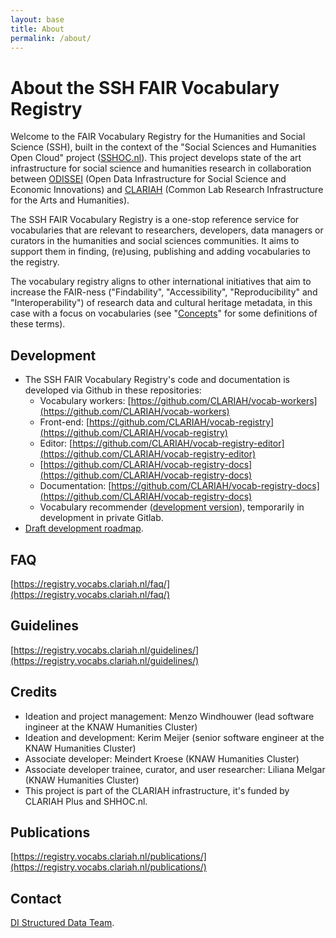 ```yaml
---
layout: base
title: About
permalink: /about/
---
```


# About the SSH FAIR Vocabulary Registry

Welcome to the FAIR Vocabulary Registry for the Humanities and Social Science (SSH), built in the context of the "Social Sciences and Humanities Open Cloud" project ([SSHOC.nl](https://sshoc.nl/)). This project develops state of the art infrastructure for social science and humanities research in collaboration between [ODISSEI](https://odissei-data.nl/) (Open Data Infrastructure for Social Science and Economic Innovations) and [CLARIAH](https://www.clariah.nl/) (Common Lab Research Infrastructure for the Arts and Humanities). 

The SSH FAIR Vocabulary Registry is a one-stop reference service for vocabularies that are relevant to researchers, developers, data managers or curators in the humanities and social sciences communities. It aims to support them in finding, (re)using, publishing and adding vocabularies to the registry.

The vocabulary registry aligns to other international initiatives that aim to increase the FAIR-ness ("Findability", "Accessibility", "Reproducibility" and "Interoperability") of research data and cultural heritage metadata, in this case with a focus on vocabularies (see "[Concepts](https://registry.vocabs.clariah.nl/guidelines/concepts/)" for some definitions of these terms).
## Development

- The SSH FAIR Vocabulary Registry's code and documentation is developed via Github in these repositories:
	- Vocabulary workers: [https://github.com/CLARIAH/vocab-workers](https://github.com/CLARIAH/vocab-workers)
	- Front-end: [https://github.com/CLARIAH/vocab-registry](https://github.com/CLARIAH/vocab-registry)
	- Editor: [https://github.com/CLARIAH/vocab-registry-editor](https://github.com/CLARIAH/vocab-registry-editor)
	- [https://github.com/CLARIAH/vocab-registry-docs](https://github.com/CLARIAH/vocab-registry-docs)
	- Documentation: [https://github.com/CLARIAH/vocab-registry-docs](https://github.com/CLARIAH/vocab-registry-docs)
	- Vocabulary recommender ([development version](https://recommender.vocabs.dev.clariah.nl/)), temporarily in development in private Gitlab. 
- [Draft development roadmap](https://github.com/orgs/CLARIAH/projects/12/views/1).
## FAQ
[https://registry.vocabs.clariah.nl/faq/](https://registry.vocabs.clariah.nl/faq/)
## Guidelines
[https://registry.vocabs.clariah.nl/guidelines/](https://registry.vocabs.clariah.nl/guidelines/)
## Credits
- Ideation and project management: Menzo Windhouwer (lead software ingineer at the KNAW Humanities Cluster)
- Ideation and development: Kerim Meijer (senior software engineer at the KNAW Humanities Cluster)
- Associate developer: Meindert Kroese (KNAW Humanities Cluster)
- Associate developer trainee, curator, and user researcher: Liliana Melgar (KNAW Humanities Cluster)
- This project is part of the CLARIAH infrastructure, it's funded by CLARIAH Plus and SHHOC.nl.
## Publications
[https://registry.vocabs.clariah.nl/publications/](https://registry.vocabs.clariah.nl/publications/)
## Contact
<a href="&#109;a&#105;l&#116;&#111;:&#115;&#116;&#114;&#117;&#99;&#116;&#117;&#114;&#101;&#100;&#45;&#100;&#97;&#116;&#97;&#64;&#100;&#105;&#46;&#104;&#117;&#99;&#46;&#107;&#110;&#97;&#119;&#46;&#110;&#108;">DI Structured Data Team</a>. 